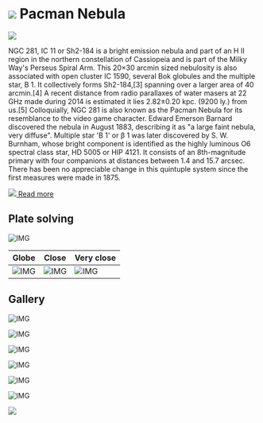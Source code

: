 # ![](..//Imaging//Common/pyl-tiny.png) Pacman Nebula
![](..//Imaging//HD/Pacman_Nebula+00+co.jpg)

NGC 281, IC 11 or Sh2-184 is a bright emission nebula and part of an H II region in the northern constellation of Cassiopeia and is part of the Milky Way's Perseus Spiral Arm. This 20×30 arcmin sized nebulosity is also associated with open cluster IC 1590, several Bok globules and the multiple star, B 1. It collectively forms Sh2-184,[3] spanning over a larger area of 40 arcmin.[4] A recent distance from radio parallaxes of water masers at 22 GHz made during 2014 is estimated it lies 2.82±0.20 kpc. (9200 ly.) from us.[5] Colloquially, NGC 281 is also known as the Pacman Nebula for its resemblance to the video game character. Edward Emerson Barnard discovered the nebula in August 1883, describing it as "a large faint nebula, very diffuse". Multiple star 'B 1' or β 1 was later discovered by S. W. Burnham, whose bright component is identified as the highly luminous O6 spectral class star, HD 5005 or HIP 4121. It consists of an 8th-magnitude primary with four companions at distances between 1.4 and 15.7 arcsec. There has been no appreciable change in this quintuple system since the first measures were made in 1875.

[![](..//Imaging//Common/Wikipedia.png) Read more](https://en.wikipedia.org/wiki/NGC_281)
## Plate solving 


![IMG](..//Imaging//HD/Pacman_Nebula_Annotated.jpg)


| Globe | Close | Very close |
| ----- | ----- | ----- |
|![IMG](..//Imaging//HD/Pacman_Nebula_Globe.jpg) |![IMG](..//Imaging//HD/Pacman_Nebula_Close.jpg) |![IMG](..//Imaging//HD/Pacman_Nebula_Closer.jpg) |

## Gallery
![IMG](..//Imaging//HD/Pacman_Nebula+00+co.jpg) 

![IMG](..//Imaging//HD/Pacman_Nebula+01+co.jpg) 

![IMG](..//Imaging//HD/Pacman_Nebula+02+co.jpg) 

![IMG](..//Imaging//HD/Pacman_Nebula+03+co.jpg) 

![IMG](..//Imaging//HD/Pacman_Nebula+04+co.jpg) 

![IMG](..//Imaging//HD/Pacman_Nebula+05+co.jpg) 

![](..//Imaging//HD/Pacman_Nebula+00+bg.jpg)
